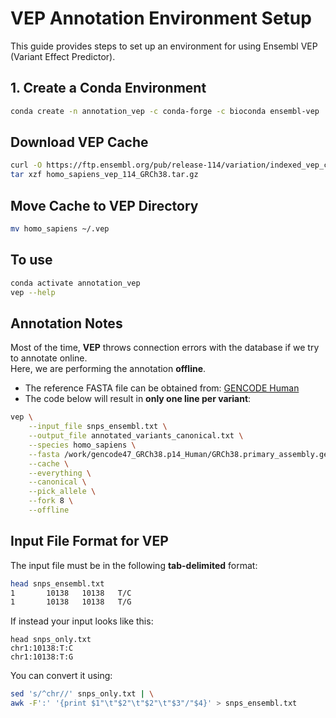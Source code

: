 # VEP Annotation Environment Setup

This guide provides steps to set up an environment for using Ensembl VEP (Variant Effect Predictor).

## 1. Create a Conda Environment

```bash
conda create -n annotation_vep -c conda-forge -c bioconda ensembl-vep
```
## Download VEP Cache
```bash
curl -O https://ftp.ensembl.org/pub/release-114/variation/indexed_vep_cache/homo_sapiens_vep_114_GRCh38.tar.gz
tar xzf homo_sapiens_vep_114_GRCh38.tar.gz
```

## Move Cache to VEP Directory
```bash
mv homo_sapiens ~/.vep
```
## To use
```bash
conda activate annotation_vep
vep --help
```
## Annotation Notes

Most of the time, **VEP** throws connection errors with the database if we try to annotate online.  
Here, we are performing the annotation **offline**.  

- The reference FASTA file can be obtained from: [GENCODE Human](https://www.gencodegenes.org/human/)  
- The code below will result in **only one line per variant**:
```bash
vep \
	--input_file snps_ensembl.txt \
	--output_file annotated_variants_canonical.txt \
	--species homo_sapiens \
	--fasta /work/gencode47_GRCh38.p14_Human/GRCh38.primary_assembly.genome.fa \
	--cache \
	--everything \
	--canonical \
	--pick_allele \
	--fork 8 \
	--offline
```

## Input File Format for VEP

The input file must be in the following **tab-delimited** format:

```bash
head snps_ensembl.txt
1       10138   10138   T/C
1       10138   10138   T/G
```
If instead your input looks like this:
```
head snps_only.txt
chr1:10138:T:C
chr1:10138:T:G
```
You can convert it using:
```bash
sed 's/^chr//' snps_only.txt | \
awk -F':' '{print $1"\t"$2"\t"$2"\t"$3"/"$4}' > snps_ensembl.txt
```


